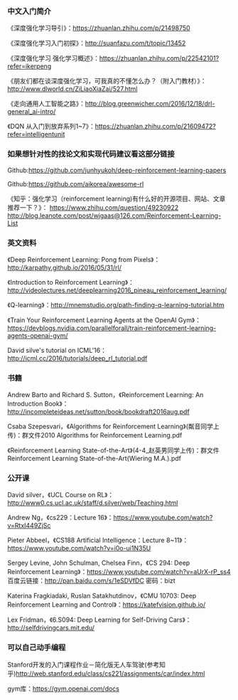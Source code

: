 ### 中文入门简介
《深度强化学习导引》：https://zhuanlan.zhihu.com/p/21498750

《深度强化学习入门初探》：http://suanfazu.com/t/topic/13452

《深度强化学习 强化学习概述》：https://zhuanlan.zhihu.com/p/22542101?refer=ikerpeng

《朋友们都在谈深度强化学习，可我真的不懂怎么办？（附入门教材）》：http://www.dlworld.cn/ZiLiaoXiaZai/527.html

《走向通用人工智能之路》：http://blog.greenwicher.com/2016/12/18/drl-general_ai-intro/

《DQN 从入门到放弃系列1~7》：https://zhuanlan.zhihu.com/p/21609472?refer=intelligentunit

### 如果想针对性的找论文和实现代码建议看这部分链接
Github:https://github.com/junhyukoh/deep-reinforcement-learning-papers

Github:https://github.com/aikorea/awesome-rl

《知乎：强化学习（reinforcement learning)有什么好的开源项目、网站、文章推荐一下？》：
https://www.zhihu.com/question/49230922
http://blog.leanote.com/post/wjgaas@126.com/Reinforcement-Learning-List


### 英文资料
《Deep Reinforcement Learning: Pong from Pixels》：http://karpathy.github.io/2016/05/31/rl/

《Introduction to Reinforcement Learning》：http://videolectures.net/deeplearning2016_pineau_reinforcement_learning/

《Q-learning》：http://mnemstudio.org/path-finding-q-learning-tutorial.htm

《Train Your Reinforcement Learning Agents at the OpenAI Gym》：
https://devblogs.nvidia.com/parallelforall/train-reinforcement-learning-agents-openai-gym/

David silve's tutorial on ICML'16：http://icml.cc/2016/tutorials/deep_rl_tutorial.pdf


### 书籍
Andrew Barto and Richard S. Sutton，《Reinforcement Learning: An Introduction Book》：
http://incompleteideas.net/sutton/book/bookdraft2016aug.pdf

Csaba Szepesvari，《Algorithms for Reinforcement Learning》(粼音同学上传)：群文件2010 Algorithms for Reinforcement Learning.pdf

《Reinforcement Learning State-of-the-Art》(4-4\_赵英男同学上传)：群文件Reinforcement Learning State-of-the-Art(Wiering M.A.).pdf

### 公开课
David silver，《UCL Course on RL》：http://www0.cs.ucl.ac.uk/staff/d.silver/web/Teaching.html

Andrew Ng，《cs229：Lecture 16》：https://www.youtube.com/watch?v=RtxI449ZjSc

Pieter Abbeel，《CS188 Artificial Intelligence：Lecture 8~11》：https://www.youtube.com/watch?v=i0o-ui1N35U

Sergey Levine, John Schulman, Chelsea Finn，《CS 294: Deep Reinforcement Learning》：https://www.youtube.com/watch?v=aUrX-rP_ss4
百度云链接：http://pan.baidu.com/s/1eSDVfDC 密码：bizt

Katerina Fragkiadaki, Ruslan Satakhutdinov，《CMU 10703: Deep Reinforcement Learning and Control》：https://katefvision.github.io/

Lex Fridman，《6.S094: Deep Learning for Self-Driving Cars》：http://selfdrivingcars.mit.edu/

### 可以自己动手编程
Stanford开发的入门课程作业－简化版无人车驾驶(参考知乎)http://web.stanford.edu/class/cs221/assignments/car/index.html

gym库：https://gym.openai.com/docs



